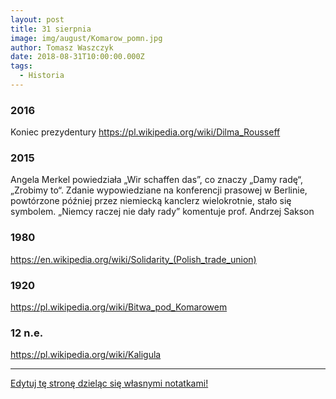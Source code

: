 ```yaml
---
layout: post
title: 31 sierpnia
image: img/august/Komarow_pomn.jpg
author: Tomasz Waszczyk
date: 2018-08-31T10:00:00.000Z
tags:
  - Historia
---
```


### 2016

Koniec prezydentury https://pl.wikipedia.org/wiki/Dilma_Rousseff

### 2015

Angela Merkel powiedziała „Wir schaffen das”, co znaczy „Damy radę“, „Zrobimy to“. Zdanie wypowiedziane na konferencji prasowej w Berlinie, powtórzone później przez niemiecką kanclerz wielokrotnie, stało się symbolem. „Niemcy raczej nie dały rady” komentuje prof. Andrzej Sakson

### 1980

https://en.wikipedia.org/wiki/Solidarity_(Polish_trade_union)

### 1920

<https://pl.wikipedia.org/wiki/Bitwa_pod_Komarowem>

### 12 n.e.

https://pl.wikipedia.org/wiki/Kaligula

---

<a href="https://github.com/TomaszWaszczyk/historia.waszczyk.com/edit/master/src/content/august-31.md" target="_blank">Edytuj tę stronę dzieląc się własnymi notatkami!</a>

